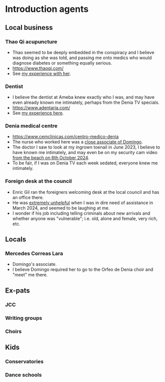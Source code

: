 # Introduction agents

<div id="google_translate_element"></div>
<script type="text/javascript" src="//translate.google.com/translate_a/element.js?cb=googleTranslateElementInit"></script>
<script type="text/javascript">
function googleTranslateElementInit() {
  new google.translate.TranslateElement({pageLanguage: 'en'}, 'google_translate_element');
}
</script>

## Local business

### Thao Qi acupuncture

- Thao seemed to be deeply embedded in the conspiracy and I believe was doing as she was told, and passing me onto medics who would diagnose diabetes or something equally serious.
- https://www.thaoqi.com/
- See [my experience with her](../timeline/2023/may.md#acupuncture-with-thao-qi).

### Dentist

- I believe the dentist at Ameba knew exactly who I was, and may have even already known me intimately, perhaps from the Denia TV specials.
- https://www.adentaria.com/
- See [my experience here](../timeline/2022/november.md#dentist).

### Denia medical centre

- https://www.cemclinicas.com/centro-medico-denia
- The nurse who worked here was a [close associate of Domingo](../timeline/early-years/2015.md#domingo-pretends-he-has-another-girlfriend).
- The doctor I saw to look at my ingrown toenail in June 2023, I believe to have known me intimately, and may even be on my security cam video [from the beach on 6th October 2024](../timeline/2024/october.md#sunday-6th-october).
- To be fair, if I was on Denia TV each week sedated, everyone knew me intimately.

### Foreign desk at the council

- Enric Gil ran the foreigners welcoming desk at the local council and has an office there.
- He was [extremely unhelpful](../timeline/2024/march.md#enric-gil) when I was in dire need of assistance in March 2024, and seemed to be laughing at me.
- I wonder if his job including telling criminals about new arrivals and whether anyone was "vulnerable"; i.e. old, alone and female, very rich, etc.

## Locals

### Mercedes Correas Lara

- Domingo's associate.
- I believe Domingo required her to go to the Orfeo de Denia choir and "meet" me there.

## Ex-pats

### JCC

### Writing groups

### Choirs

## Kids

### Conservatories

### Dance schools

